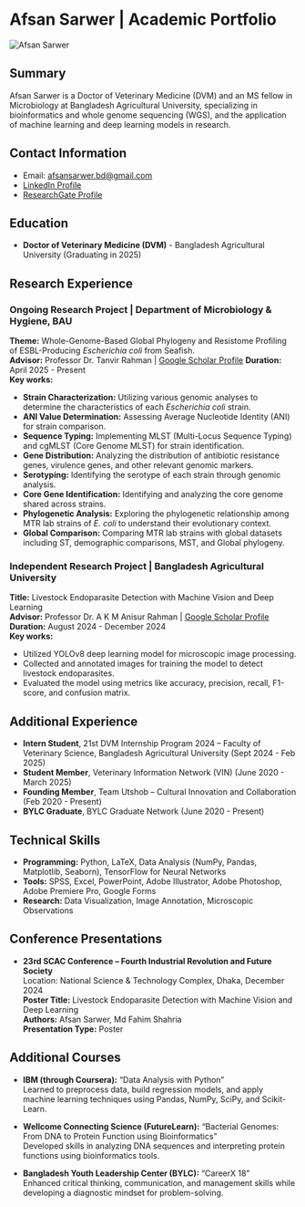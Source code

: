 # Afsan Sarwer | Academic Portfolio

![Afsan Sarwer](assets/img/headshot.jpg)

## Summary
Afsan Sarwer is a Doctor of Veterinary Medicine (DVM) and an MS fellow in Microbiology at Bangladesh Agricultural University, specializing in bioinformatics and whole genome sequencing (WGS), and the application of machine learning and deep learning models in research.

## Contact Information
- Email: [afsansarwer.bd@gmail.com](mailto:afsansarwer.bd@gmail.com)
- [LinkedIn Profile](https://www.linkedin.com/in/afsansarwer/)
- [ResearchGate Profile](https://www.researchgate.net/profile/Afsan-Sarwer?ev=hdr_xprf)

## Education
- **Doctor of Veterinary Medicine (DVM)** - Bangladesh Agricultural University (Graduating in 2025)

## Research Experience

### Ongoing Research Project | Department of Microbiology & Hygiene, BAU
**Theme:** Whole-Genome-Based Global Phylogeny and Resistome Profiling of ESBL-Producing *Escherichia coli* from Seafish.  
**Advisor:** Professor Dr. Tanvir Rahman | [Google Scholar Profile](https://scholar.google.com/)
**Duration:** April 2025 - Present  
**Key works:**
- **Strain Characterization:** Utilizing various genomic analyses to determine the characteristics of each *Escherichia coli* strain.
- **ANI Value Determination:** Assessing Average Nucleotide Identity (ANI) for strain comparison.
- **Sequence Typing:** Implementing MLST (Multi-Locus Sequence Typing) and cgMLST (Core Genome MLST) for strain identification.
- **Gene Distribution:** Analyzing the distribution of antibiotic resistance genes, virulence genes, and other relevant genomic markers.
- **Serotyping:** Identifying the serotype of each strain through genomic analysis.
- **Core Gene Identification:** Identifying and analyzing the core genome shared across strains.
- **Phylogenetic Analysis:** Exploring the phylogenetic relationship among MTR lab strains of *E. coli* to understand their evolutionary context.
- **Global Comparison:** Comparing MTR lab strains with global datasets including ST, demographic comparisons, MST, and Global phylogeny.

### Independent Research Project | Bangladesh Agricultural University
**Title:** Livestock Endoparasite Detection with Machine Vision and Deep Learning  
**Advisor:** Professor Dr. A K M Anisur Rahman | [Google Scholar Profile](https://scholar.google.com/)
**Duration:** August 2024 - December 2024  
**Key works:**
- Utilized YOLOv8 deep learning model for microscopic image processing.
- Collected and annotated images for training the model to detect livestock endoparasites.
- Evaluated the model using metrics like accuracy, precision, recall, F1-score, and confusion matrix.

## Additional Experience
- **Intern Student**, 21st DVM Internship Program 2024 – Faculty of Veterinary Science, Bangladesh Agricultural University (Sept 2024 - Feb 2025)
- **Student Member**, Veterinary Information Network (VIN) (June 2020 - March 2025)
- **Founding Member**, Team Utshob – Cultural Innovation and Collaboration (Feb 2020 - Present)
- **BYLC Graduate**, BYLC Graduate Network (June 2020 - Present)

## Technical Skills
- **Programming:** Python, LaTeX, Data Analysis (NumPy, Pandas, Matplotlib, Seaborn), TensorFlow for Neural Networks
- **Tools:** SPSS, Excel, PowerPoint, Adobe Illustrator, Adobe Photoshop, Adobe Premiere Pro, Google Forms
- **Research:** Data Visualization, Image Annotation, Microscopic Observations

## Conference Presentations
- **23rd SCAC Conference – Fourth Industrial Revolution and Future Society**  
  Location: National Science & Technology Complex, Dhaka, December 2024  
  **Poster Title:** Livestock Endoparasite Detection with Machine Vision and Deep Learning  
  **Authors:** Afsan Sarwer, Md Fahim Shahria  
  **Presentation Type:** Poster

## Additional Courses
- **IBM (through Coursera):** “Data Analysis with Python”  
  Learned to preprocess data, build regression models, and apply machine learning techniques using Pandas, NumPy, SciPy, and Scikit-Learn.

- **Wellcome Connecting Science (FutureLearn):** “Bacterial Genomes: From DNA to Protein Function using Bioinformatics”  
  Developed skills in analyzing DNA sequences and interpreting protein functions using bioinformatics tools.

- **Bangladesh Youth Leadership Center (BYLC):** “CareerX 18”  
  Enhanced critical thinking, communication, and management skills while developing a diagnostic mindset for problem-solving.
<script>
  // Smooth Scroll for navigation links
  document.querySelectorAll('.navbar a').forEach(anchor => {
    anchor.addEventListener('click', function (e) {
      e.preventDefault();
      
      document.querySelector(this.getAttribute('href')).scrollIntoView({
        behavior: 'smooth'
      });
    });
  });
</script>

